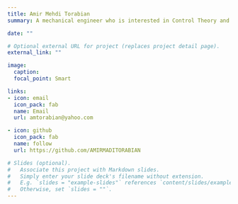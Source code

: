 ```yaml
---
title: Amir Mehdi Torabian
summary: A mechanical engineer who is interested in Control Theory and Additive Manufacturing.

date: ""

# Optional external URL for project (replaces project detail page).
external_link: ""

image:
  caption:
  focal_point: Smart

links:
- icon: email
  icon_pack: fab
  name: Email
  url: amtorabian@yahoo.com

- icon: github
  icon_pack: fab
  name: follow
  url: https://github.com/AMIRMADITORABIAN

# Slides (optional).
#   Associate this project with Markdown slides.
#   Simply enter your slide deck's filename without extension.
#   E.g. `slides = "example-slides"` references `content/slides/example-slides.md`.
#   Otherwise, set `slides = ""`.
---
```

